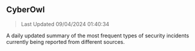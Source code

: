 ## CyberOwl 
> Last Updated 09/04/2024 01:40:34 


A daily updated summary of the most frequent types of security incidents currently being reported from different sources.

